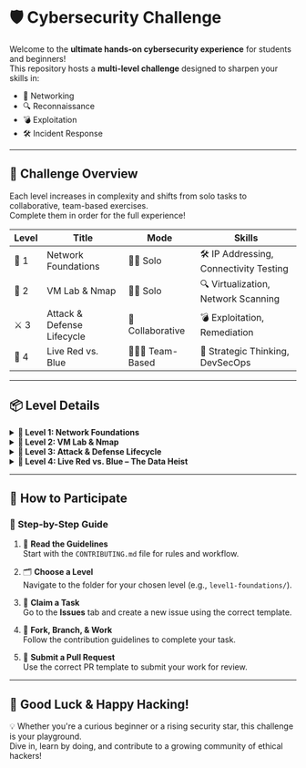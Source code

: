 # 🛡️ Cybersecurity Challenge

Welcome to the **ultimate hands-on cybersecurity experience** for students and beginners!  
This repository hosts a **multi-level challenge** designed to sharpen your skills in:

- 🧠 Networking  
- 🔍 Reconnaissance  
- 💣 Exploitation  
- 🛠️ Incident Response  

---

## 🚀 Challenge Overview

Each level increases in complexity and shifts from solo tasks to collaborative, team-based exercises.  
Complete them in order for the full experience!

| Level | Title                        | Mode         | Skills                                           |
|-------|------------------------------|--------------|--------------------------------------------------|
| 🧩 1  | Network Foundations          | 🧑‍💻 Solo     | 🛠️ IP Addressing, Connectivity Testing           |
| 🧪 2  | VM Lab & Nmap                | 🧑‍💻 Solo     | 🔍 Virtualization, Network Scanning              |
| ⚔️ 3  | Attack & Defense Lifecycle   | 👥 Collaborative | 💣 Exploitation, Remediation                  |
| 🧠 4  | Live Red vs. Blue            | 🧑‍🤝‍🧑 Team-Based | 🧭 Strategic Thinking, DevSecOps             |

---

## 📦 Level Details

<details>
<summary><strong>🔹 Level 1: Network Foundations</strong></summary>
<ul>
  <li><strong>Task:</strong> Build a small office network in Cisco Packet Tracer.</li>
  <li><strong>Skills:</strong> Basic networking, IP addressing, connectivity testing.</li>
</ul>
</details>

<details>
<summary><strong>🔹 Level 2: VM Lab & Nmap</strong></summary>
<ul>
  <li><strong>Task:</strong> Set up an attacker/target virtual lab and perform reconnaissance with Nmap.</li>
  <li><strong>Skills:</strong> Virtualization, network scanning, service identification.</li>
</ul>
</details>

<details>
<summary><strong>🔹 Level 3: Attack & Defense Lifecycle</strong></summary>
<ul>
  <li><strong>Task:</strong> Document a full attack lifecycle on a simple application, from vulnerability to patch.</li>
  <li><strong>Skills:</strong> Vulnerability analysis, exploitation, remediation, technical documentation.</li>
</ul>
</details>

<details>
<summary><strong>🔹 Level 4: Live Red vs. Blue – The Data Heist</strong></summary>
<ul>
  <li><strong>Task:</strong> A competitive game where the Red Team tries to steal a secret file from a live application, and the Blue Team must patch the code in real-time to stop them.</li>
  <li><strong>Skills:</strong> Incident response, strategic thinking, collaborative documentation, offensive/defensive tactics.</li>
</ul>
</details>

---

## 🧭 How to Participate

### 🎯 Step-by-Step Guide

1. 📖 **Read the Guidelines**  
   Start with the `CONTRIBUTING.md` file for rules and workflow.

2. 🗂️ **Choose a Level**  
   Navigate to the folder for your chosen level (e.g., `level1-foundations/`).

3. 📝 **Claim a Task**  
   Go to the **Issues** tab and create a new issue using the correct template.

4. 🌿 **Fork, Branch, & Work**  
   Follow the contribution guidelines to complete your task.

5. 🚀 **Submit a Pull Request**  
   Use the correct PR template to submit your work for review.

---

## 🎉 Good Luck & Happy Hacking!

💡 Whether you're a curious beginner or a rising security star, this challenge is your playground.  
Dive in, learn by doing, and contribute to a growing community of ethical hackers!
